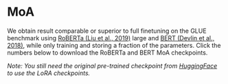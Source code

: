 # MoA



We obtain result comparable or superior to full finetuning on the GLUE benchmark using [RoBERTa (Liu et al., 2019)](https://arxiv.org/abs/1907.11692)  large and [BERT (Devlin et al., 2018)](https://arxiv.org/abs/1810.04805), while only training and storing a fraction of the parameters. Click the numbers below to download the RoBERTa and BERT MoA checkpoints.


<i>Note: You still need the original pre-trained checkpoint from [HuggingFace](https://huggingface.co/) to use the LoRA checkpoints.</i>


